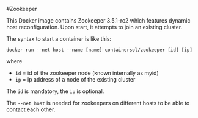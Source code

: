 #Zookeeper

This Docker image contains Zookeeper 3.5.1-rc2 which features dynamic host reconfiguration. Upon start, it attempts to join an existing cluster.

The syntax to start a container is like this:

  `docker run --net host --name [name] containersol/zookeeper [id] [ip]`

where
  - `id` = id of the zookeeper node (known internally as myid)
  - `ip` = ip address of a node of the existing cluster

The `id` is mandatory, the `ip` is optional.

The `--net host` is needed for zookeepers on different hosts to be able to contact each other.
